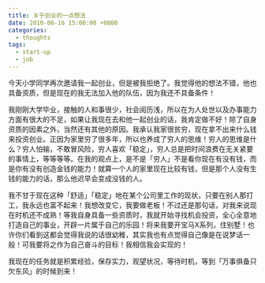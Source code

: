 ```yaml
---
title: 关于创业的一点想法
date: 2010-06-16 15:00:00 +0800
categories:
  - thoughts
tags:
  - start-up
  - job
---
```


今天小学同学再次邀请我一起创业，但是被我拒绝了。我觉得他的想法不错，他也具备资质，但是现在的我无法加入他的队伍，因为我还不具备条件！

我刚刚大学毕业，接触的人和事很少，社会阅历浅，所以在为人处世以及办事能力方面有很大的不足，如果让我现在去和他一起创业的话，我肯定做不好！除了自身资质的因素之外，当然还有其他的原因。我承认我家很贫穷，现在拿不出来什么钱来投资创业。正因为家里穷了很多年，所以也养成了穷人的思维！穷人的思维是什么？穷人怕输，不敢冒风险，穷人喜欢「稳定」，穷人总是把时间浪费在无关紧要的事情上，等等等等。在我的观点上，是不是「穷人」不是看你现在有没有钱，而是你有没有创造金钱的能力！就算一个人的家里现在比较有钱，但是那个人没有生钱的能力的话，那么他迟早会变成没钱的人。

我不甘于现在这种「舒适」「稳定」地在某个公司里工作的现状，只要在别人那打工，我永远也富不起来！我想改变它，我要做老板！不过还是那句话，对我来说现在时机还不成熟！等我自身具备一些资质时，我就开始寻找机会投资，全心全意地打造自己的事业，开辟一片属于自己的乐园！将来我要开宝马X系列，住别墅！也许你们看到这都会觉得我说的话很幼稚，其实我也有点觉得自己像是在说梦话一般！可我要将之作为自己奋斗的目标！我相信我会实现的！

我现在的任务就是积累经验，保存实力，观望状况，等待时机，等到「万事俱备只欠东风」的时候到来！
